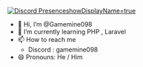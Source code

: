 
[![Discord Presence](https://lanyard.cnrad.dev/api/594483633662984192)showDisplayName=true](https://discord.com/users/594483633662984192)

- 👋 Hi, I’m @Gamemine098
- 🌱 I’m currently learning PHP , Laravel
- 📫 How to reach me
  - Discord : gamemine098
- 😄 Pronouns: He / Him
